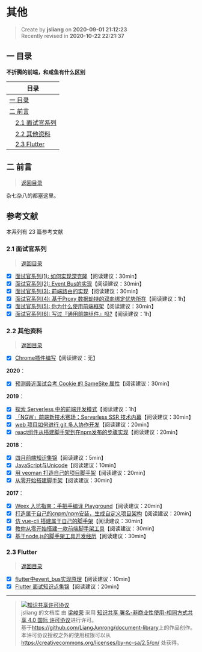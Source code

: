 其他
===

> Create by **jsliang** on **2020-09-01 21:12:23**  
> Recently revised in **2020-10-22 22:21:37**

<!-- 目录开始 -->
## <a name="chapter-one" id="chapter-one"></a>一 目录

**不折腾的前端，和咸鱼有什么区别**

| 目录 |
| --- |
| [一 目录](#chapter-one) |
| <a name="catalog-chapter-two" id="catalog-chapter-two"></a>[二 前言](#chapter-two) |
| &emsp;[2.1 面试官系列](#chapter-two-one) |
| &emsp;[2.2 其他资料](#chapter-two-two) |
| &emsp;[2.3 Flutter](#chapter-two-three) |
<!-- 目录结束 -->

## <a name="chapter-two" id="chapter-two"></a>二 前言

> [返回目录](#chapter-one)

杂七杂八的都塞这里。

## 参考文献

本系列有 23 篇参考文献

### <a name="chapter-two-one" id="chapter-two-one"></a>2.1 面试官系列

> [返回目录](#chapter-one)

* [x] [面试官系列(1): 如何实现深克隆](https://juejin.im/post/6844903584023183368)【阅读建议：30min】
* [x] [面试官系列(2): Event Bus的实现](https://juejin.im/post/6844903587043082247)【阅读建议：30min】
* [x] [面试官系列(3): 前端路由的实现](https://juejin.im/post/6844903589123457031)【阅读建议：30min】
* [x] [面试官系列(4): 基于Proxy 数据劫持的双向绑定优势所在](https://juejin.im/post/6844903601416978439)【阅读建议：1h】
* [x] [面试官系列(5): 你为什么使用前端框架](https://juejin.im/post/6844903617342734344)【阅读建议：30min】
* [x] [面试官系列(6): 写过『通用前端组件』吗?](https://juejin.im/post/6844903847874265101)【阅读建议：1h】

### <a name="chapter-two-two" id="chapter-two-two"></a>2.2 其他资料

> [返回目录](#chapter-one)

* [x] [Chrome插件编写](https://welearnmore.gitbook.io/chrome-extension-book/)【阅读建议：无】

**2020**：

* [x] [预测最近面试会考 Cookie 的 SameSite 属性](https://juejin.im/post/5e718ecc6fb9a07cda098c2d)【阅读建议：30min】

**2019**：

* [x] [探索 Serverless 中的前端开发模式](https://juejin.im/post/5cdc3dc2e51d453b6c1d9d3a)【阅读建议：1h】
* [x] [「NGW」前端新技术赛场：Serverless SSR 技术内幕](https://juejin.im/post/6844903998009393160)【阅读建议：30min】
* [x] [web 项目如何进行 git 多人协作开发](https://segmentfault.com/a/1190000018165757)【阅读建议：20min】
* [x] [react组件从搭建脚手架到在npm发布的步骤实现](https://www.jb51.net/article/154345.htm)【阅读建议：20min】

**2018**：

* [x] [四月前端知识集锦](https://juejin.im/post/6844903600926228493)【阅读建议：5min】
* [x] [JavaScript与Unicode](https://cjting.me/web2.0/js-and-unicode/)【阅读建议：10min】
* [x] [用 yeoman 打造自己的项目脚手架](https://juejin.im/post/6844903661844299790)【阅读建议：20min】
* [x] [从零开始搭建脚手架](https://juejin.im/post/6844903605149892616)【阅读建议：30min】

**2017**：

* [x] [Weex 入坑指南：手把手编译 Playground](https://zhuanlan.zhihu.com/p/25227030)【阅读建议：20min】
* [x] [打造属于自己的cnpm/npm安装，生成自定义项目架构](https://juejin.im/post/6844903519749685262)【阅读建议：20min】
* [x] [仿 vue-cli 搭建属于自己的脚手架](https://juejin.im/post/6844903807919325192)【阅读建议：30min】
* [x] [教你从零开始搭建一款前端脚手架工具](https://segmentfault.com/a/1190000006190814)【阅读建议：30min】
* [x] [基于node.js的脚手架工具开发经历](https://juejin.im/post/6844903526947110919)【阅读建议：30min】

### <a name="chapter-two-three" id="chapter-two-three"></a>2.3 Flutter

> [返回目录](#chapter-one)

* [x] [flutter中event_bus实现原理](https://cloud.tencent.com/developer/article/1338289)【阅读建议：10min】
* [x] [Flutter 面试知识点集锦](https://juejin.im/post/6844903843260530701)【阅读建议：20min】

---

> <a rel="license" href="http://creativecommons.org/licenses/by-nc-sa/4.0/"><img alt="知识共享许可协议" style="border-width:0" src="https://i.creativecommons.org/l/by-nc-sa/4.0/88x31.png" /></a><br /><span xmlns:dct="http://purl.org/dc/terms/" property="dct:title">jsliang 的文档库</span> 由 <a xmlns:cc="http://creativecommons.org/ns#" href="https://github.com/LiangJunrong/document-library" property="cc:attributionName" rel="cc:attributionURL">梁峻荣</a> 采用 <a rel="license" href="http://creativecommons.org/licenses/by-nc-sa/4.0/">知识共享 署名-非商业性使用-相同方式共享 4.0 国际 许可协议</a>进行许可。<br />基于<a xmlns:dct="http://purl.org/dc/terms/" href="https://github.com/LiangJunrong/document-library" rel="dct:source">https://github.com/LiangJunrong/document-library</a>上的作品创作。<br />本许可协议授权之外的使用权限可以从 <a xmlns:cc="http://creativecommons.org/ns#" href="https://creativecommons.org/licenses/by-nc-sa/2.5/cn/" rel="cc:morePermissions">https://creativecommons.org/licenses/by-nc-sa/2.5/cn/</a> 处获得。
